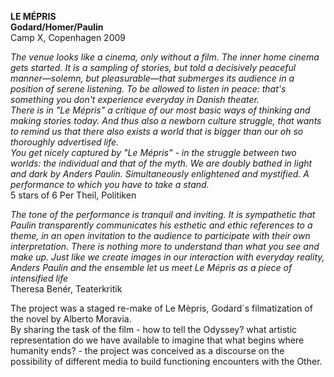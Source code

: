 **LE MÉPRIS**  
**Godard/Homer/Paulin**  
Camp X, Copenhagen 2009

*The venue looks like a cinema, only without a film. The inner home cinema gets started. It is a sampling of stories, but told a decisively peaceful manner—solemn, but pleasurable—that submerges its audience in a position of serene listening. To be allowed to listen in peace: that's something you don't experience everyday in Danish theater.  
There is in "Le Mépris" a critique of our most basic ways of thinking and making stories today. And thus also a newborn culture struggle, that wants to remind us that there also exists a world that is bigger than our oh so thoroughly advertised life.  
You get nicely captured by "Le Mépris" - in the struggle between two worlds: the individual and that of the myth. We are doubly bathed in light and dark by Anders Paulin. Simultaneously enlightened and mystified. A performance to which you have to take a stand.*  
5 stars of 6
Per Theil, Politiken

*The tone of the performance is tranquil and inviting. It is sympathetic that Paulin transparently communicates his esthetic and ethic references to a theme, in an open invitation to the audience to participate with their own interpretation. There is nothing more to understand than what you see and make up. Just like we create images in our interaction with everyday reality, Anders Paulin and the ensemble let us meet Le Mépris as a piece of intensified life*  
Theresa Benér, Teaterkritik

The project was a staged re-make of Le Mèpris, Godard´s filmatization of the novel by Alberto Moravia.  
By sharing the task of the film - how to tell the Odyssey? what artistic representation do we have available to imagine that what begins where humanity ends? - the project was conceived as a discourse on the possibility of different media to build functioning encounters with the Other.
